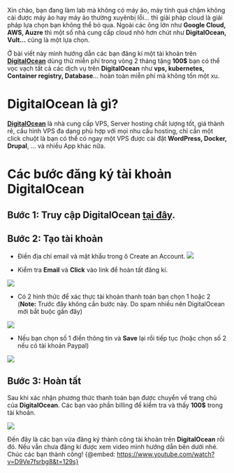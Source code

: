 Xin chào, bạn đang làm lab mà không có máy ảo, máy tính quá chậm không cài được máy ảo hay máy ảo thường xuyênbị lỗi... thì giải pháp cloud là giải pháp lựa chọn bạn không thể bỏ qua. Ngoài các ông lớn như **Google Cloud, AWS, Auzre** thì một số nhà cung cấp cloud nhỏ hơn chút như **DigitalOcean, Vult...** cũng là một lựa chọn.

Ở bài viết này mình hướng dẫn các bạn đăng kí một tài khoản trên **[DigitalOcean](https://bit.ly/3hgN86I)** dùng thử miễn phí trong vòng 2 tháng tặng **100$** bạn có thể vọc vạch tất cả các dịch vụ trên **DigitalOcean** như **vps, kubernetes, Container registry, Database**... hoàn toàn miễn phí mà không tốn một xu. 

# DigitalOcean là gì?
**[DigitalOcean](https://bit.ly/3hgN86I)** là nhà cung cấp VPS, Server hosting chất lượng tốt, giá thành rẻ, cấu hình VPS đa dạng phù hợp với mọi nhu cầu hosting, chỉ cần một click chuột là bạn có thể có ngay một VPS được cài đặt **WordPress, Docker, Drupal**, … và nhiều App khác nữa.

# Các bước đăng ký tài khoản DigitalOcean

## Bước 1:  Truy cập DigitalOcean [tại đây](https://bit.ly/3hgN86I).

## Bước 2:  Tạo tài khoản
- Điền địa chỉ email và mật khẩu trong ô Create an Account.
![](https://images.viblo.asia/38d2a999-2fc1-4dd3-b523-cbcae76d44d1.png)

- Kiểm tra **Email** và **Click** vào link để hoàn tất đăng kí.

![](https://images.viblo.asia/378bba9b-d43c-4aac-92f3-481248d1318c.png)

- Có 2 hình thức để xác thực tài khoản thanh toán bạn chọn 1 hoặc 2 (**Note:** Trước đây không cần bước này. Do spam nhiều nên DigitalOcean mới bắt buộc gần đây)

![](https://images.viblo.asia/a10ce148-1bb3-4120-996d-a676a7d60f72.png)

- Nếu bạn chọn số 1 điền thông tin và **Save** lại rồi tiếp tục (hoặc chọn số 2 nếu có tài khoản Paypal)

![](https://images.viblo.asia/8cd15ace-f531-4269-aab0-0e0a3b759c38.png)

## Bước 3: Hoàn tất
Sau khi xác nhận phương thức thanh toán bạn được chuyển về trang chủ của **DigitalOcean**. Các bạn vào phần billing để kiểm tra và thấy **100$** trong tài khoản. 

![](https://images.viblo.asia/7b9186f0-9295-4bf7-b493-24a1268b3cdb.png)

Đến đây là các bạn vừa đăng ký thành công tài khoản trên **DigitalOcean**  rồi đó. Nếu vẫn chưa đăng kí được xem video mình hướng dẫn bên dưới nhé. Chúc các bạn thành công!
{@embed: https://www.youtube.com/watch?v=D9Ve7fsrbg8&t=129s}